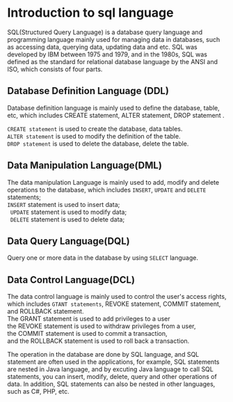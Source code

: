 # Introduction to sql language

SQL(Structured Query Language) is a database query language and programming language mainly used for managing data in databases, such as accessing data, querying data, updating data and etc. SQL was developed by IBM between 1975 and 1979, and in the 1980s, SQL was defined as the standard for relational database language by the ANSI and ISO, which consists of four parts.

## Database Definition Language (DDL) 

Database definition language is mainly used to define the database, table, etc, which includes CREATE statement, ALTER statement, DROP statement .


` CREATE statement `  is used to create the database, data tables. <br> ` ALTER statement ` is used to modify the definition of the table. <br> 
` DROP statement ` is used to delete the database, delete the table. 

## Data Manipulation Language(DML)

The data manipulation Language is mainly used to add, modify and delete operations to the database, which includes `INSERT`, `UPDATE` and `DELETE` statements; <br> `INSERT` statement is used to insert data;<br>` UPDATE` statement is used to modify data; <br>` DELETE` statement is used to delete data;

## Data Query Language(DQL)

Query one or more data in the database by using `SELECT` language.

## Data Control Language(DCL)

The data control language is mainly used to control the user's access rights, which includes ` GTANT statements `, REVOKE statement, COMMIT statement, and ROLLBACK statement. <br> The GRANT statement is used to add privileges to a user <br> the REVOKE statement is used to withdraw privileges from a user, <br> the COMMIT statement is used to commit a transaction, <br> and the ROLLBACK statement is used to roll back a transaction.


The operation in the database are done by SQL language, and SQL statement are often used in the applications, for example, SQL statements are nested in Java language, and by excuting Java language to call SQL statements, you can insert, modify, delete, query and other operations of data. In addition, SQL statements can also be nested in other languages, such as C#, PHP, etc.

